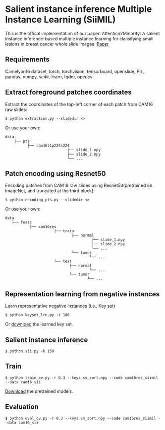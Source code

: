 # Salient instance inference Multiple Instance Learning (SiiMIL)
This is the offical implementation of our paper: Attention2Minority: A salient instance inference-based multiple instance learning for classifying small lesions in breast cancer whole slide images. [Paper](https://arxiv.org/abs/2301.07700)

## Requirements
Camelyon16 dataset, torch, torchvision, tensorboard, openslide, PIL, pandas, numpy, scikit-learn, tqdm, opencv

## Extract foreground patches coordinates
Extract the coordinates of the top-left corner of each patch from CAM16 raw slides:

```$ python extraction.py --slidedir <>```

Or use your own:

```
data
    ├── pts
          ├── cam16l1p224s224
                            ├── slide_1.npy
                            ├── slide_2.npy
                            └── ...
```

## Patch encoding using Resnet50
Encoding patches from CAM16 raw slides using Resnet50(pretrained on ImageNet, and truncated at the third block):

```$ python encoding_pts.py --slidedir <>```

Or use your own:

```
data
   ├── feats
           ├── cam16res
                      ├── train
                              ├── normal
                                       ├── slide_1.npy
                                       ├── slide_2.npy
                                       └── ...
                              └── tumor
                                      └── ...
                      └── test
                             ├── normal
                                      └── ...
                             └── tumor
                                     └── ...
```      

## Representation learning from negative instances
Learn representative negative instances (i.e., Key set)

```$ python keyset_lrn.py -t 100```

Or [download](https://drive.google.com/file/d/1jfNuKoPyWypryKbcWOKzODoIougw1byy/view?usp=share_link) the learned key set.

## Salient instance inference
```$ python sii.py -k 150```

## Train
```$ python train_cv.py -r 0.3 --keys sm_sort.npy --code cam16res_siimil --data cam16_sii```

[Download](https://drive.google.com/file/d/1SqsOrj2vO0MEQycSKm_sh3Y32FnDhGbt/view?usp=share_link) the pretrained models.

## Evaluation
```$ python eval_cv.py -r 0.3 --keys sm_sort.npy --code cam16res_siimil --data cam16_sii```
